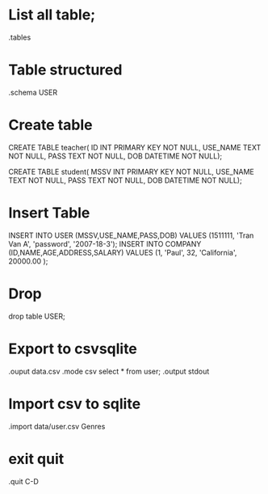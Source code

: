 # List all table;
.tables

# Table structured
.schema USER

# Create table
CREATE TABLE teacher(
ID INT PRIMARY KEY     NOT NULL,
USE_NAME           TEXT    NOT NULL,
PASS           TEXT    NOT NULL,
DOB            DATETIME NOT NULL);

CREATE TABLE student(
MSSV INT PRIMARY KEY     NOT NULL,
USE_NAME           TEXT    NOT NULL,
PASS           TEXT    NOT NULL,
DOB            DATETIME NOT NULL);
# Insert Table
INSERT INTO USER (MSSV,USE_NAME,PASS,DOB) 
VALUES (1511111, 'Tran Van A', 'password', '2007-18-3');
INSERT INTO COMPANY (ID,NAME,AGE,ADDRESS,SALARY) 
VALUES (1, 'Paul', 32, 'California', 20000.00 );

# Drop
drop table USER;

# Export to csvsqlite
.ouput data.csv 
.mode csv
select * from user;
.output stdout

# Import csv to sqlite
.import data/user.csv Genres
# exit quit
.quit
C-D
